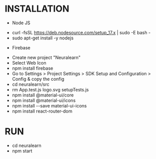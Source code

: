 # INSTALLATION  
* Node JS  
- curl -fsSL https://deb.nodesource.com/setup_17.x | sudo -E bash -  
- sudo apt-get install -y nodejs  
* Firebase  
- Create new project "Neuralearn"  
- Select Web Icon
- npm install firebase
- Go to Settings > Project Settings > SDK Setup and Configuration > Config & copy the config
- cd neuralearn/src 
- rm App.test.js logo.svg setupTests.js
- npm install @material-ui/core
- npm install @material-ui/icons
- npm install --save material-ui-icons
- npm install react-router-dom

# RUN
- cd neuralearn
- npm start
 
